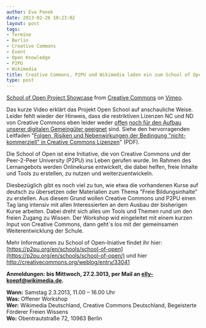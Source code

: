 ```yaml
---
author: Eva Panek
date: 2013-02-26 10:23:02
layout: post
tags:
- Termine
- Berlin
- Creative Commons
- Event
- Open Knowledge
- P2PU
- Wikimedia
title: Creative Commons, P2PU und Wikimedia laden ein zum School of Open-Workshop!
type: post
---
```


[School of Open Project Showcase](http://vimeo.com/60035152) from [Creative Commons](http://vimeo.com/creativecommonsvideos) on [Vimeo](http://vimeo.com).

Das kurze Video erklärt das Projekt Open School auf anschauliche Weise. Leider fehlt wieder der Hinweis, dass die restriktiven Lizenzen NC und ND von Creative Commons eben leider weder [offen](http://opendefinition.org/okd/deutsch/) [noch für den Aufbau unserer digitalen Gemeingüter geeignet](http://blog.okfn.org/2012/10/04/making-a-real-commons-creative-commons-should-drop-the-non-commercial-and-no-derivatives-licenses/) sind. Siehe den hervorragenden Leitfaden "[Folgen, Risiken und Nebenwirkungen der Bedingung "nicht-kommerziell" in Creative Commons Lizenzen](http://irights.info/userfiles/CC-NC_Leitfaden_web.pdf)" (PDF).

Die School of Open ist eine Initiative, die von Creative Commons und der Peer-2-Peer University (P2PU) ins Leben gerufen wurde. Im Rahmen des Lernangebots werden Onlinekurse entwickelt, die dabei helfen, freie Inhalte und Tools zu erstellen, zu nutzen und weiterzuentwickeln. 

Diesbezüglich gibt es noch viel zu tun, wie etwa die vorhandenen Kurse auf deutsch zu übersetzen oder Materialien zum Thema “Freie Bildungsinhalte” zu erstellen. Aus diesem Grund wollen Creative Commons und P2PU einen Tag lang intensiv mit allen Interessierten an dem Ausbau der bisherigen Kurse arbeiten. Dabei dreht sich alles um Tools und Themen rund um den freien Zugang zu Wissen. Der Workshop wid eingeleitet mit einem kurzen Input von Creative Commons, dann geht´s los mit der gemeinsamen Weiterentwicklung der Schule.

Mehr Informationen zu School of Open-Iniative findet ihr hier:  
[https://p2pu.org/en/schools/school-of-open](https://p2pu.org/en/schools/school-of-open/) und hier  
<http://creativecommons.org/weblog/entry/33041>

**Anmeldungen: bis Mittwoch, 27.2.3013, per Mail an [elly-koepf@wikimedia.de](mailto:elly-koepf@wikimedia.de).**

**Wann:** Samstag 2.3.2013, 11.00 – 16.00 Uhr  
**Was:** Offener Workshop  
**Wer:** Wikimedia Deutschland, Creative Commons Deutschland, Begeisterte Förderer Freien Wissens  
**Wo:** Obentrautstraße 72, 10963 Berlin

 